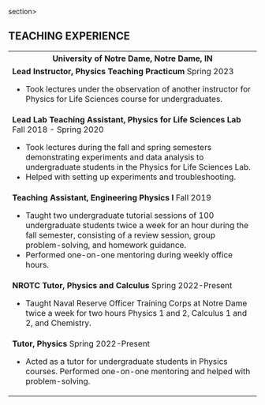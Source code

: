section>
  <h2>TEACHING EXPERIENCE</h2>
  <table>
    <tr>
      <th>University of Notre Dame, Notre Dame, IN</th>
    </tr>
    <tr>
      <td>
        <strong>Lead Instructor, Physics Teaching Practicum</strong> <span>Spring 2023</span>
        <ul>
          <li>Took lectures under the observation of another instructor for Physics for Life Sciences course for undergraduates.</li>
        </ul>
      </td>
    </tr>
    <tr>
      <td>
        <strong>Lead Lab Teaching Assistant, Physics for Life Sciences Lab</strong> <span>Fall 2018 - Spring 2020</span>
        <ul>
          <li>Took lectures during the fall and spring semesters demonstrating experiments and data analysis to undergraduate students in the Physics for Life Sciences Lab.</li>
          <li>Helped with setting up experiments and troubleshooting.</li>
        </ul>
      </td>
    </tr>
    <tr>
      <td>
        <strong>Teaching Assistant, Engineering Physics I</strong> <span>Fall 2019</span>
        <ul>
          <li>Taught two undergraduate tutorial sessions of 100 undergraduate students twice a week for an hour during the fall semester, consisting of a review session, group problem-solving, and homework guidance.</li>
          <li>Performed one-on-one mentoring during weekly office hours.</li>
        </ul>
      </td>
    </tr>
    <tr>
      <td>
        <strong>NROTC Tutor, Physics and Calculus</strong> <span>Spring 2022-Present</span>
        <ul>
          <li>Taught Naval Reserve Officer Training Corps at Notre Dame twice a week for two hours Physics 1 and 2, Calculus 1 and 2, and Chemistry.</li>
        </ul>
      </td>
    </tr>
    <tr>
      <td>
        <strong>Tutor, Physics</strong> <span>Spring 2022-Present</span>
        <ul>
          <li>Acted as a tutor for undergraduate students in Physics courses. Performed one-on-one mentoring and helped with problem-solving.</li>
        </ul>
      </td>
    </tr>
  </table>
</section>
